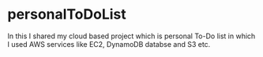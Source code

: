 # personalToDoList
In this I shared my cloud based project which is personal To-Do list in which I used AWS services like EC2, DynamoDB databse and S3 etc. 
